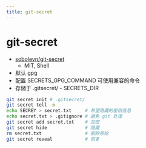 ```yaml
---
title: git-secret
---
```


# git-secret

- [sobolevn/git-secret](https://github.com/sobolevn/git-secret)
  - MIT, Shell
- 默认 gpg
- 配置 SECRETS_GPG_COMMAND 可使用兼容的命令
- 存储于 .gitsecret/ - SECRETS_DIR

```bash
git secret init # .gitsecret/
git secret tell -m
echo SECREY > secret.txt     # 希望隐藏的密钥信息
echo secret.txt > .gitignore # 避免 git 处理
git secret add secret.txt    # 加密
git secret hide              # 隐藏
rm secret.txt                # 删除原始
git secret reveal            # 恢复
```
